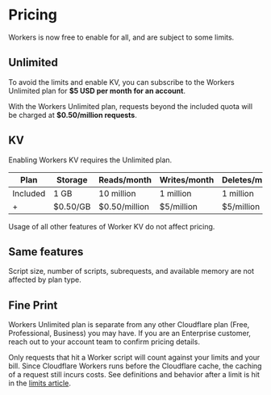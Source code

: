 # Pricing

Workers is now free to enable for all, and are subject to some limits.

## Unlimited

To avoid the limits and enable KV, you can subscribe to the Workers Unlimited plan for **$5 USD per month for an account**.

With the Workers Unlimited plan, requests beyond the included quota will be charged at **$0.50/million requests**.

## KV

Enabling Workers KV requires the Unlimited plan.

<TableWrap>

| Plan     | Storage  | Reads/month   | Writes/month | Deletes/month | Lists/month |
|----------|----------|---------------|--------------|---------------|-------------|
| Included | 1 GB     | 10 million    | 1 million    | 1 million     | 1 million   |
| +        | $0.50/GB | $0.50/million | $5/million   | $5/million    | $5/million  |

</TableWrap>

Usage of all other features of Worker KV do not affect pricing.

## Same features

Script size, number of scripts, subrequests, and available memory are not affected by plan type.

## Fine Print

Workers Unlimited plan is separate from any other Cloudflare plan (Free, Professional, Business) you may have. If you are an Enterprise customer, reach out to your account team to confirm pricing details.

Only requests that hit a Worker script will count against your limits and your bill. Since Cloudflare Workers runs before the Cloudflare cache, the caching of a request still incurs costs. See definitions and behavior after a limit is hit in the [limits article](/platform/limits).
